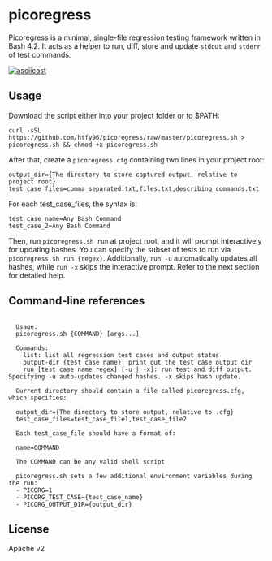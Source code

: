# picoregress

Picoregress is a minimal, single-file regression testing framework written in Bash 4.2. It acts as a helper to run, diff, store and update `stdout` and `stderr` of test commands.

[![asciicast](https://asciinema.org/a/593089.svg)](https://asciinema.org/a/593089)

## Usage

Download the script either into your project folder or to $PATH:

```
curl -sSL https://github.com/htfy96/picoregress/raw/master/picoregress.sh > picoregress.sh && chmod +x picoregress.sh
```

After that, create a `picoregress.cfg` containing two lines in your project root:

```
output_dir={The directory to store captured output, relative to project root}
test_case_files=comma_separated.txt,files.txt,describing_commands.txt
```

For each test_case_files, the syntax is:

```
test_case_name=Any Bash Command
test_case_2=Any Bash Command
```


Then, run `picoregress.sh run` at project root, and it will prompt interactively for updating hashes. You can specify the subset of tests to run via `picoregress.sh run {regex}`. Additionally, `run -u` automatically updates all hashes, while `run -x` skips the interactive prompt. Refer to the next section for detailed help.

## Command-line references

```

  Usage:
  picoregress.sh {COMMAND} [args...]

  Commands:
    list: list all regression test cases and output status
    output-dir {test case name}: print out the test case output dir
    run [test case name regex] [-u | -x]: run test and diff output. Specifying -u auto-updates changed hashes. -x skips hash update.

  Current directory should contain a file called picoregress.cfg, which specifies:

  output_dir={The directory to store output, relative to .cfg}
  test_case_files=test_case_file1,test_case_file2

  Each test_case_file should have a format of:

  name=COMMAND

  The COMMAND can be any valid shell script

  picoregress.sh sets a few additional environment variables during the run:
  - PICORG=1
  - PICORG_TEST_CASE={test_case_name}
  - PICORG_OUTPUT_DIR={output_dir}
```

## License
Apache v2
